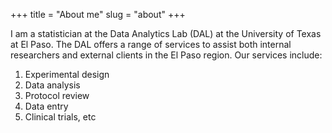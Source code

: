 +++
title = "About me"
slug = "about"
+++

I am a statistician at the Data Analytics Lab (DAL) at the University of Texas at El Paso. The DAL  offers a range of services to assist both internal researchers and  external clients in the El Paso region. Our services include:

1. Experimental design
2. Data analysis
3. Protocol review
4. Data entry
5. Clinical trials, etc
